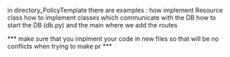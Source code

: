 in directory_PolicyTemplate
there are examples :
 how implement Resource class 
 how to implement classes which communicate with the DB
 how to start the DB (db.py)
 and the main where we add the routes

*** make sure that you implment your code in new files so that will be no conflicts when trying to make pr ***

